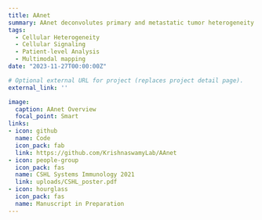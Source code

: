```yaml
---
title: AAnet
summary: AAnet deconvolutes primary and metastatic tumor heterogeneity into spatially-localized archetypes. In collaboration with Christine Chaffer.
tags:
  - Cellular Heterogeneity
  - Cellular Signaling
  - Patient-level Analysis
  - Multimodal mapping
date: "2023-11-27T00:00:00Z"

# Optional external URL for project (replaces project detail page).
external_link: ''

image:
  caption: AAnet Overview
  focal_point: Smart
links:
- icon: github
  name: Code
  icon_pack: fab
  link: https://github.com/KrishnaswamyLab/AAnet
- icon: people-group
  icon_pack: fas
  name: CSHL Systems Immunology 2021
  link: uploads/CSHL_poster.pdf
- icon: hourglass
  icon_pack: fas
  name: Manuscript in Preparation
---
```


